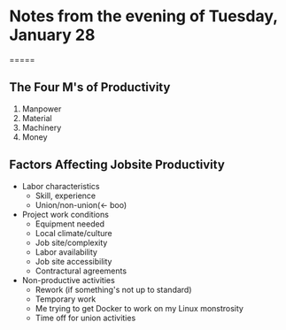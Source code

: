 # Notes from the evening of Tuesday, January 28
=====

## The Four M's of Productivity
1. Manpower
2. Material
3. Machinery
4. Money

## Factors Affecting Jobsite Productivity
* Labor characteristics
    * Skill, experience
    * Union/non-union(<- boo)
* Project work conditions
    * Equipment needed
    * Local climate/culture
    * Job site/complexity
    * Labor availability
    * Job site accessibility
    * Contractural agreements
* Non-productive activities
    * Rework (if something's not up to standard)
    * Temporary work
    * Me trying to get Docker to work on my Linux monstrosity
    * Time off for union activities
